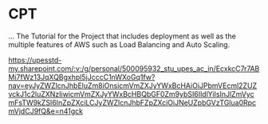 # CPT
...
The Tutorial for the Project that includes deployment as well as the multiple features of AWS
such as Load Balancing and Auto Scaling.

https://upesstd-my.sharepoint.com/:v:/g/personal/500095932_stu_upes_ac_in/EcxkcC7r7ABMi7fWz13JqXQBgxhpl5jJcccC1nWXoGq1fw?nav=eyJyZWZlcnJhbEluZm8iOnsicmVmZXJyYWxBcHAiOiJPbmVEcml2ZUZvckJ1c2luZXNzIiwicmVmZXJyYWxBcHBQbGF0Zm9ybSI6IldlYiIsInJlZmVycmFsTW9kZSI6InZpZXciLCJyZWZlcnJhbFZpZXciOiJNeUZpbGVzTGlua0RpcmVjdCJ9fQ&e=n41gck

